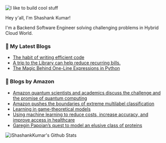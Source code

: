 ![I like to build cool stuff](https://res.cloudinary.com/dt8g3rhcy/image/upload/v1595929574/i_like_to_build_cool_shit._1_nzbwjh.png)

Hey y'all, I'm Shashank Kumar! 

I'm a Backend Software Engineer solving challenging problems in Hybrid Cloud World.

### 📕 My Latest Blogs
<!-- BLOG-POST-LIST:START -->
- [The habit of writing efficient code](https://medium.com/@ishashankkumar/the-habit-of-writing-efficient-code-153b05f04269?source=rss-d24dda280d5f------2)
- [A trip to the Library can help reduce recurring bills.](https://medium.com/swlh/a-trip-to-the-library-can-help-reduce-recurring-bills-23bca495cdf5?source=rss-d24dda280d5f------2)
- [The Magic Behind One-Line Expressions in Python](https://medium.com/swlh/the-magic-behind-one-line-expressions-in-python-816c10180c5c?source=rss-d24dda280d5f------2)
<!-- BLOG-POST-LIST:END -->

### 📕 Blogs by Amazon
<!-- AMAZON-BLOG-POST-LIST:START -->
- [Amazon quantum scientists and academics discuss the challenge and the promise of quantum computing](https://www.amazon.science/videos-webinars/amazon-quantum-scientists-and-academics-discuss-the-challenge-and-the-promise-of-quantum-computing)
- [Amazon pushes the boundaries of extreme multilabel classification](https://www.amazon.science/blog/neurips-2021-amazon-pushes-the-boundaries-of-extreme-multilabel-classification)
- [Learning in game-theoretical models](https://www.amazon.science/research-awards/success-stories/learning-in-game-theoretical-models)
- [Using machine learning to reduce costs, increase accuracy, and improve access in healthcare](https://www.amazon.science/research-awards/success-stories/using-machine-learning-to-reduce-costs-increase-accuracy-and-improve-access-in-healthcare)
- [Garegin Papoian’s quest to model an elusive class of proteins](https://www.amazon.science/research-awards/success-stories/garegin-papoians-quest-to-model-an-elusive-class-of-proteins)
<!-- AMAZON-BLOG-POST-LIST:END -->



<img align="center" alt="iShashankKumar's Github Stats" src="https://github-readme-stats.vercel.app/api?username=ishashankkumar&show_icons=true&hide_border=true" />
